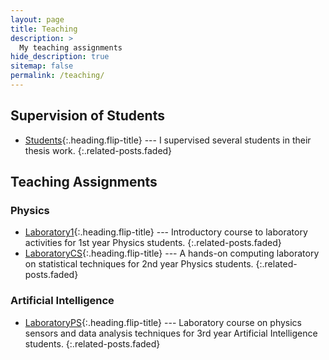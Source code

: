 ```yaml
---
layout: page
title: Teaching
description: >
  My teaching assignments
hide_description: true
sitemap: false
permalink: /teaching/
---
```


## Supervision of Students
* [Students]{:.heading.flip-title} --- I supervised several students in their thesis work.
{:.related-posts.faded}

## Teaching Assignments

### Physics
* [Laboratory1]{:.heading.flip-title} --- Introductory course to laboratory activities for 1st year Physics students.
{:.related-posts.faded}
* [LaboratoryCS]{:.heading.flip-title} --- A hands-on computing laboratory on statistical techniques for 2nd year Physics students.
{:.related-posts.faded}

### Artificial Intelligence
* [LaboratoryPS]{:.heading.flip-title} --- Laboratory course on physics sensors and data analysis techniques for 3rd year Artificial Intelligence students.
{:.related-posts.faded}

[Students]: Students.md
[Laboratory1]: Laboratory1.md
[LaboratoryCS]: LaboratoryCS.md
[LaboratoryPS]: LaboratoryPS.md